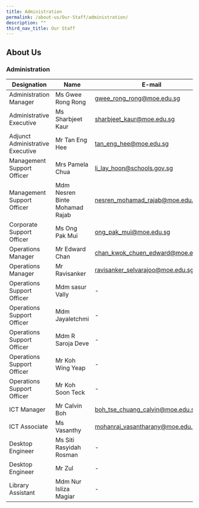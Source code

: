```yaml
---
title: Administration
permalink: /about-us/Our-Staff/administration/
description: ""
third_nav_title: Our Staff
---
```

## About Us

### Administration

| **Designation** | **Name** | **E-mail** |
|---|---|---|
| Administration Manager | Ms Gwee Rong Rong | gwee_rong_rong@moe.edu.sg|
|Administrative Executive | Ms Sharbjeet Kaur | sharbjeet_kaur@moe.edu.sg|
|Adjunct Administrative Executive | Mr Tan Eng Hee | tan_eng_hee@moe.edu.sg|
|Management Support Officer | Mrs Pamela Chua | li_lay_hoon@schools.gov.sg|
|Management Support Officer | Mdm Nesren Binte Mohamad Rajab| nesren_mohamad_rajab@moe.edu.sg|
|Corporate Support Officer| Ms Ong Pak Mui| ong_pak_mui@moe.edu.sg|
|Operations Manager| Mr Edward Chan| chan_kwok_chuen_edward@moe.edu.sg|
|Operations Manager| Mr Ravisanker| ravisanker_selvarajoo@moe.edu.sg|
|Operations Support Officer| Mdm sasur Vally| - |
|Operations Support Officer| Mdm Jayaletchmi| - |
|Operations Support Officer| Mdm R Saroja Deve| - |
|Operations Support Officer| Mr Koh Wing Yeap| - |
|Operations Support Officer| Mr Koh Soon Teck| - |
|ICT Manager| Mr Calvin Boh| boh_tse_chuang_calvin@moe.edu.sg|
|ICT Associate| Ms Vasanthy| mohanraj_vasantharany@moe.edu.sg|
|Desktop Engineer| Ms Siti Rasyidah Rosman| - | 
|Desktop Engineer| Mr Zul | - |
|Library Assistant| Mdm Nur Isliza Magiar| - |